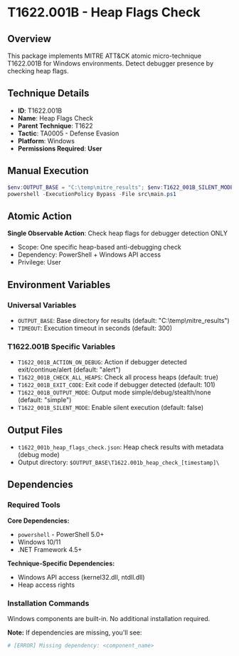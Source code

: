 # T1622.001B - Heap Flags Check

## Overview
This package implements MITRE ATT&CK atomic micro-technique T1622.001B for Windows environments. Detect debugger presence by checking heap flags.

## Technique Details
- **ID**: T1622.001B
- **Name**: Heap Flags Check
- **Parent Technique**: T1622
- **Tactic**: TA0005 - Defense Evasion
- **Platform**: Windows
- **Permissions Required**: **User**

## Manual Execution
```powershell
$env:OUTPUT_BASE = "C:\temp\mitre_results"; $env:T1622_001B_SILENT_MODE = $false
powershell -ExecutionPolicy Bypass -File src\main.ps1
```

## Atomic Action
**Single Observable Action**: Check heap flags for debugger detection ONLY
- Scope: One specific heap-based anti-debugging check
- Dependency: PowerShell + Windows API access
- Privilege: User

## Environment Variables

### Universal Variables
- `OUTPUT_BASE`: Base directory for results (default: "C:\temp\mitre_results")
- `TIMEOUT`: Execution timeout in seconds (default: 300)

### T1622.001B Specific Variables
- `T1622_001B_ACTION_ON_DEBUG`: Action if debugger detected exit/continue/alert (default: "alert")
- `T1622_001B_CHECK_ALL_HEAPS`: Check all process heaps (default: true)
- `T1622_001B_EXIT_CODE`: Exit code if debugger detected (default: 101)
- `T1622_001B_OUTPUT_MODE`: Output mode simple/debug/stealth/none (default: "simple")
- `T1622_001B_SILENT_MODE`: Enable silent execution (default: false)

## Output Files
- `t1622_001b_heap_flags_check.json`: Heap check results with metadata (debug mode)
- Output directory: `$OUTPUT_BASE\T1622.001b_heap_check_[timestamp]\`

## Dependencies

### Required Tools
**Core Dependencies:**
- `powershell` - PowerShell 5.0+
- Windows 10/11
- .NET Framework 4.5+

**Technique-Specific Dependencies:**
- Windows API access (kernel32.dll, ntdll.dll)
- Heap access rights

### Installation Commands
Windows components are built-in. No additional installation required.

**Note:** If dependencies are missing, you'll see:
```powershell
# [ERROR] Missing dependency: <component_name>
```
